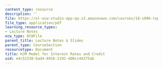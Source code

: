 ```yaml
---
content_type: resource
description: ''
file: https://ol-ocw-studio-app-qa.s3.amazonaws.com/courses/18-s096-topics-in-mathematics-with-applications-in-finance-fall-2013/e4c52338bad489162192dd0cc44375ab_MIT18_S096F13_lecnote24.pdf
file_type: application/pdf
learning_resource_types:
- Lecture Notes
ocw_type: OCWFile
parent_title: Lecture Notes & Slides
parent_type: CourseSection
resourcetype: Document
title: HJM Model for Interest Rates and Credit
uid: e4c52338-bad4-8916-2192-dd0cc44375ab
---
```

